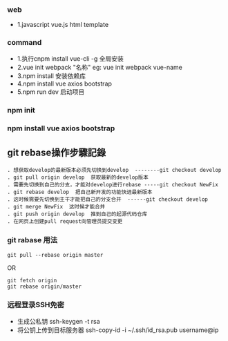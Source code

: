 ### web
- 1.javascript vue.js html template

### command 
- 1.执行cnpm install vue-cli -g 全局安装
- 2.vue init webpack "名称" eg: vue init webpack vue-name
- 3.npm install 安装依赖库
- 4.npm install vue axios bootstrap
- 5.npm run dev 启动项目

### npm init 

### npm install vue axios bootstrap

## git rebase操作步驟記錄
```
. 想获取develop的最新版本必须先切换到develop  --------git checkout develop
. git pull origin develop  获取最新的develop版本
. 需要先切换到自己的分支，才能对develop进行rebase -----git checkout NewFix
. git rebase develop  把自己新开发的功能快进最新版本
. 这时候需要先切换到主干才能把自己的分支合并  ------git checkout develop
. git merge NewFix  这时候才能合并
. git push origin develop  推到自己的起源代码仓库
. 在网页上创建pull request向管理员提交变更
```

### git rabase 用法
```
git pull --rebase origin master  
```
OR 
```
git fetch origin
git rebase origin/master
```

### 远程登录SSH免密
- 生成公私钥 ssh-keygen -t rsa
- 将公钥上传到目标服务器 ssh-copy-id -i ~/.ssh/id_rsa.pub username@ip
